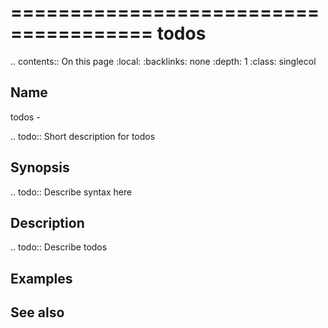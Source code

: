 

======================================
todos
======================================

.. contents:: On this page
    :local:
    :backlinks: none
    :depth: 1
    :class: singlecol

Name
----
todos - 

.. todo::
    Short description for todos

Synopsis
--------
.. todo::
   Describe syntax here

Description
-----------
.. todo::
    Describe todos

Examples
--------

See also
--------

